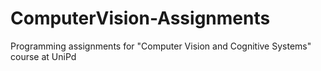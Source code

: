 # ComputerVision-Assignments
Programming assignments for "Computer Vision and Cognitive Systems" course at UniPd
